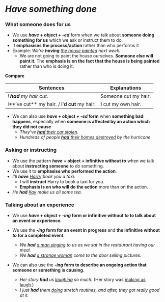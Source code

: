 # *Have something done*

### What someone does for us

- We use ***have* + object + -*ed*** form when we talk about **someone doing something for us** which we ask or instruct them to do. 
- It **emphasises the process/action** rather than who performs it
- Example: *We’re **having** <u>the house painted</u> next week.* 
  - We are not going to paint the house ourselves. **Someone else will paint it**. The **emphasis is on the fact that the house is being painted** rather than who is doing it.

**Compare**

| Sentences                                    | Explanations         |
| -------------------------------------------- | -------------------- |
| *I **had** my hair cut.*                     | Someone cut my hair. |
| I**’ve cut** my hair. / I’**d cut** my hair. | I cut my own hair.   |

- We can also use ***have* + object *+ -ed* form** when **something bad happens**, especially when **someone is affected by an action which they did not cause**
  - *They’ve <u>**had** their car stolen</u>.*
  - *Hundreds of people <u>**had** their homes destroyed</u> by the hurricane.*

### Asking or instructing

- We use the pattern ***have* + object + infinitive without *to*** when we talk about **instructing someone** to do something. 
- We use it to **emphasise who performed the action**.
- *I’ll **have** <u>Harry</u> book you a taxi.* 
  - I will **instruct** Harry to book a taxi for you. 
  - **Emphasis is on who will do the action** more than on the action.
- *He **had** <u>Kay</u> make us all some tea.*

### Talking about an experience

- We use ***have* + object *+ -ing* form or infinitive without *to* to talk about an event or experience**. 
- We use the **-*ing* form for an event in progress** and **the infinitive without *to* for a completed event**.
  - *We **had** <u>a man singing</u> to us as we sat in the restaurant having our meal.*
  - *We **had** <u>a strange woman</u> come to the door selling pictures.*

- We can also use the **-*ing* form to describe an ongoing action that someone or something is causing**.
  - *Her story **had** us <u>laughing</u> so much.* (Her story was <u>making us laugh</u>.)
  - *I just **had** them <u>doing</u> stretch routines, and after, they got really good at it.*